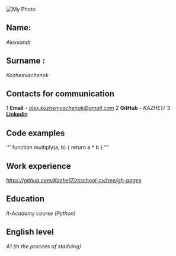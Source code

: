 ![My Photo](https://media-exp1.licdn.com/dms/image/C4E03AQG4QQcV51yIOw/profile-displayphoto-shrink_400_400/0/1647361701071?e=1660176000&v=beta&t=Y5Vlotl1P2iT5OnQtjOhY76HF39KYcKqinPb_j0w-ek)

## Name:
*Alexsandr*
## Surname :
*Kozhemiachenok*
## Contacts for communication
1 **Email** - *alex.kozhemyachenok@gmail.com*
2 **GitHub** - *KAZHE17*
3 [**Linkedin**](https://www.linkedin.com/in/a%D0%BB%D0%B5%D0%BA%D1%81%D0%B0%D0%BD%D0%B4%D1%80-%D0%BA%D0%BE%D0%B6%D0%B5%D0%BC%D1%8F%D1%87%D0%B5%D0%BD%D0%BE%D0%BA-982731231/)
## Code examples
''' function multiply(a, b)
{
  return a * b
}
'''
## Work experience
*<https://github.com/Kazhe17/rsschool-cv/tree/gh-pages>*
## Education
*It-Academy course (Python)*
## English level
*А1 (in the procces of staduing)*